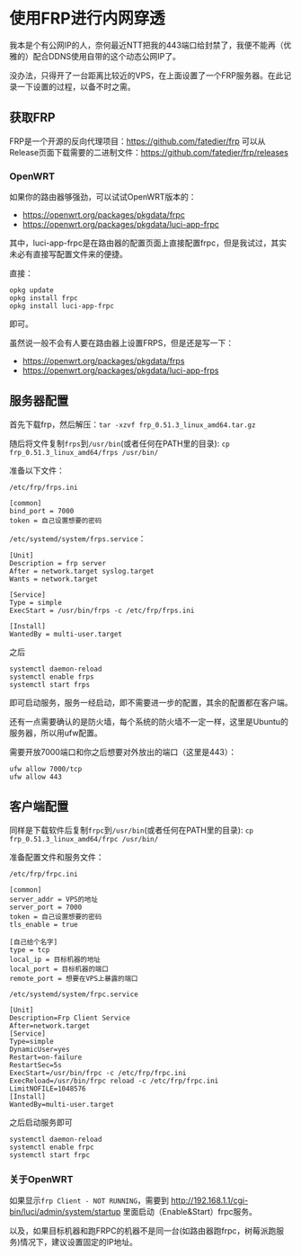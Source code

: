 # 使用FRP进行内网穿透

我本是个有公网IP的人，奈何最近NTT把我的443端口给封禁了，我便不能再（优雅的）配合DDNS使用自带的这个动态公网IP了。

没办法，只得开了一台距离比较近的VPS，在上面设置了一个FRP服务器。在此记录一下设置的过程，以备不时之需。

## 获取FRP

FRP是一个开源的反向代理项目：https://github.com/fatedier/frp
可以从Release页面下载需要的二进制文件：https://github.com/fatedier/frp/releases

### OpenWRT

如果你的路由器够强劲，可以试试OpenWRT版本的：
- https://openwrt.org/packages/pkgdata/frpc
- https://openwrt.org/packages/pkgdata/luci-app-frpc

其中，luci-app-frpc是在路由器的配置页面上直接配置frpc，但是我试过，其实未必有直接写配置文件来的便捷。

直接：

```shell
opkg update
opkg install frpc
opkg install luci-app-frpc
```

即可。

虽然说一般不会有人要在路由器上设置FRPS，但是还是写一下：

- https://openwrt.org/packages/pkgdata/frps
- https://openwrt.org/packages/pkgdata/luci-app-frps

## 服务器配置

首先下载frp，然后解压：`tar -xzvf frp_0.51.3_linux_amd64.tar.gz`

随后将文件复制`frps`到`/usr/bin`(或者任何在PATH里的目录): `cp frp_0.51.3_linux_amd64/frps /usr/bin/`

准备以下文件：

`/etc/frp/frps.ini`

```
[common]
bind_port = 7000
token = 自己设置想要的密码
```

`/etc/systemd/system/frps.service`：

```
[Unit]
Description = frp server
After = network.target syslog.target
Wants = network.target

[Service]
Type = simple
ExecStart = /usr/bin/frps -c /etc/frp/frps.ini

[Install]
WantedBy = multi-user.target
```

之后

```shell
systemctl daemon-reload
systemctl enable frps
systemctl start frps
```

即可启动服务，服务一经启动，即不需要进一步的配置，其余的配置都在客户端。

还有一点需要确认的是防火墙，每个系统的防火墙不一定一样，这里是Ubuntu的服务器，所以用ufw配置。

需要开放7000端口和你之后想要对外放出的端口（这里是443）：

```
ufw allow 7000/tcp
ufw allow 443
```

## 客户端配置

同样是下载软件后复制`frpc`到`/usr/bin`(或者任何在PATH里的目录): `cp frp_0.51.3_linux_amd64/frpc /usr/bin/`

准备配置文件和服务文件：

`/etc/frp/frpc.ini`

```
[common]
server_addr = VPS的地址
server_port = 7000
token = 自己设置想要的密码
tls_enable = true

[自己给个名字]
type = tcp
local_ip = 目标机器的地址
local_port = 目标机器的端口
remote_port = 想要在VPS上暴露的端口
```

`/etc/systemd/system/frpc.service`

```
[Unit]
Description=Frp Client Service
After=network.target
[Service]
Type=simple
DynamicUser=yes
Restart=on-failure
RestartSec=5s
ExecStart=/usr/bin/frpc -c /etc/frp/frpc.ini
ExecReload=/usr/bin/frpc reload -c /etc/frp/frpc.ini
LimitNOFILE=1048576
[Install]
WantedBy=multi-user.target
```

之后启动服务即可

```shell
systemctl daemon-reload
systemctl enable frpc
systemctl start frpc
```

### 关于OpenWRT

如果显示`frp Client - NOT RUNNING`，需要到 http://192.168.1.1/cgi-bin/luci/admin/system/startup 里面启动（Enable&Start）frpc服务。

以及，如果目标机器和跑FRPC的机器不是同一台(如路由器跑frpc，树莓派跑服务)情况下，建议设置固定的IP地址。